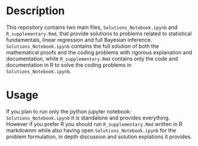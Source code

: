 # Description
This repository contains two main files, `Solutions_Notebook.ipynb` and `R_supplementary.Rmd`, 
that provide solutions to problems related to statistical fundamentals, linear regression and full Bayesian inference. 
`Solutions_Notebook.ipynb` contains the full solution of both the mathematical proofs and the coding problems 
with rigorous explanation and documentation, while `R_supplementary.Rmd` contains only the code and documentation 
in R to solve the coding problems in `Solutions_Notebook.ipynb`.

# Usage
If you plan to run only the python jupyter notebook: `Solutions_Notebook.ipynb` it is standalone and provides everything. However if you prefer R
you should run `R_supplementary.Rmd` written in R markdownm while also having open `Solutions_Notebook.ipynb` for the problem formulation,
in depth discussion and solution explations it provides.
